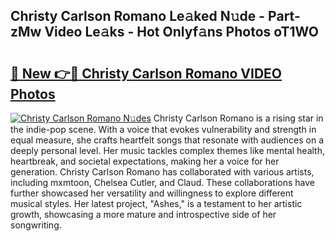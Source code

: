 ## Christy Carlson Romano Le𝚊ked N𝚞de - Part-zMw Video Le𝚊ks - Hot Onlyf𝚊ns Photos oT1WO

# <h2><a href="http://ab38258.deff.icu/?id=Christy+Carlson+Romano">🔗 New 👉🔴 Christy Carlson Romano VIDEO Photos</a></h2>

[![Christy Carlson Romano N𝚞des](https://i.imgur.com/rIISA9y.gif)](http://ab38258.deff.icu/?id=Christy+Carlson+Romano)
Christy Carlson Romano is a rising star in the indie-pop scene. With a voice that evokes vulnerability and strength in equal measure, she crafts heartfelt songs that resonate with audiences on a deeply personal level. Her music tackles complex themes like mental health, heartbreak, and societal expectations, making her a voice for her generation. Christy Carlson Romano has collaborated with various artists, including mxmtoon, Chelsea Cutler, and Claud. These collaborations have further showcased her versatility and willingness to explore different musical styles. Her latest project, "Ashes," is a testament to her artistic growth, showcasing a more mature and introspective side of her songwriting.
